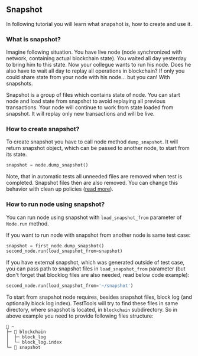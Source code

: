 ## Snapshot

In following tutorial you will learn what snapshot is, how to create and use it.

### What is snapshot?

Imagine following situation. You have live node (node synchronized with network, containing actual blockchain state). You waited all day yesterday to bring him to this state. Now your collegue wants to run his node. Does he also have to wait all day to replay all operations in blockchain? If only you could share state from your node with his node... but you can! With snapshots.

Snapshot is a group of files which contains state of node. You can start node and load state from snapshot to avoid replaying all previous transactions. Your node will continue to work from state loaded from snapshot. It will replay only new transactions and will be live.

### How to create snapshot?

To create snapshot you have to call node method `dump_snapshot`. It will return snapshot object, which can be passed to another node, to start from its state.

```python
snapshot = node.dump_snapshot()
```

Note, that in automatic tests all unneeded files are removed when test is completed. Snapshot files then are also removed. You can change this behavior with clean up policies ([read more](../clean_up_policies.md)).

### How to run node using snapshot?

You can run node using snapshot with `load_snapshot_from` parameter of `Node.run` method.

If you want to run node with snapshot from another node is same test case:
```python
snapshot = first_node.dump_snapshot()
second_node.run(load_snapshot_from=snapshot)
```

If you have external snapshot, which was generated outside of test case, you can pass path to snapshot files in `load_snapshot_from` parameter (but don't forget that blocklog files are also needed, read below code example):
```python
second_node.run(load_snapshot_from='~/snapshot')
```
To start from snapshot node requires, besides snapshot files, block log (and optionally block log index). TestTools will try to find these files in same directory, where snapshot is located, in `blockchain` subdirectory. So in above example you need to provide following files structure:
```
📂 ~
├─ 📂 blockchain
│  ├─ block_log
│  └─ block_log.index
└─ 📂 snapshot
```
